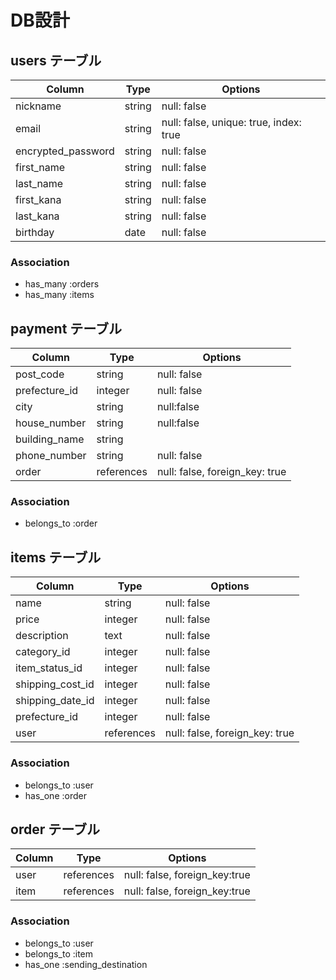 # DB設計

## users テーブル
| Column             | Type   | Options                               |
| ------------------ | ------ | --------------------------------------|
| nickname           | string | null: false                           |
| email              | string | null: false, unique: true, index: true|
| encrypted_password | string | null: false                           |
| first_name         | string | null: false                           |
| last_name          | string | null: false                           |
| first_kana         | string | null: false                           |
| last_kana          | string | null: false                           |
| birthday           | date   | null: false                           |

### Association
- has_many :orders
- has_many :items

## payment テーブル
| Column          | Type       | Options                        |
| --------------- | ---------- | ------------------------------ |
| post_code       | string     | null: false                    |
| prefecture_id   | integer    | null: false                    |
| city            | string     | null:false                     |
| house_number    | string     | null:false                     |
| building_name   | string     |                                |
| phone_number    | string     | null: false                    |
| order           | references | null: false, foreign_key: true |

### Association
- belongs_to :order

## items テーブル
| Column             | Type       | Options                        |
| ------------------ | ---------- | ------------------------------ |
| name               | string     | null: false                    |
| price              | integer    | null: false                    |
| description        | text       | null: false                    |
| category_id        | integer    | null: false                    |
| item_status_id     | integer    | null: false                    |
| shipping_cost_id   | integer    | null: false                    |
| shipping_date_id   | integer    | null: false                    |
| prefecture_id      | integer    | null: false                    |
| user               | references | null: false, foreign_key: true |

### Association
- belongs_to :user
- has_one :order

## order テーブル
| Column          | Type       | Options                        |
| --------------- | ---------- | ------------------------------ |
| user            | references | null: false, foreign_key:true  |
| item            | references | null: false, foreign_key:true  |

### Association
- belongs_to :user
- belongs_to :item
- has_one :sending_destination
